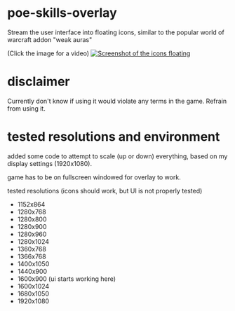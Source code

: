 # poe-skills-overlay
Stream the user interface into floating icons, similar to the popular world of warcraft addon "weak auras"

(Click the image for a video)
[![Screenshot of the icons floating](https://i.imgur.com/Su3Kfo1.png)](https://www.youtube.com/watch?v=PmDFohOiKc8)

# disclaimer

Currently don't know if using it would violate any terms in the game. Refrain from using it.

# tested resolutions and environment

added some code to attempt to scale (up or down) everything, based on my display settings (1920x1080).

game has to be on fullscreen windowed for overlay to work.

tested resolutions (icons should work, but UI is not properly tested)
- 1152x864
- 1280x768
- 1280x800
- 1280x900
- 1280x960
- 1280x1024
- 1360x768
- 1366x768
- 1400x1050
- 1440x900
- 1600x900 (ui starts working here)
- 1600x1024
- 1680x1050
- 1920x1080